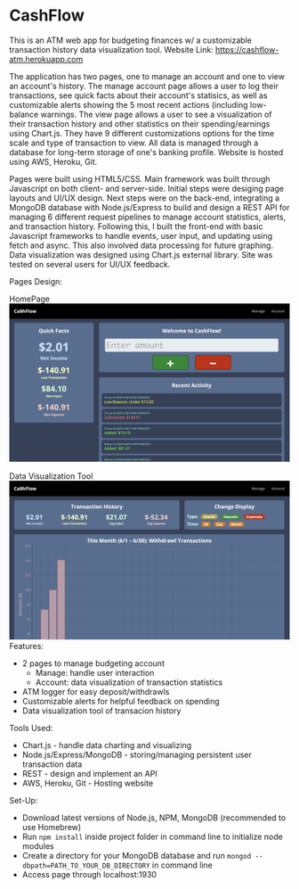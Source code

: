 # CashFlow

This is an ATM web app for budgeting finances w/ a customizable transaction history data visualization tool.
Website Link: https://cashflow-atm.herokuapp.com

The application has two pages, one to manage an account and one to view an account's history. The manage account page allows a user to log their transactions, see quick facts about their account's statisics, as well as customizable alerts showing the 5 most recent actions (including low-balance warnings. The view page allows a user to see a visualization of their transaction history and other statistics on their spending/earnings using Chart.js. They have 9 different customizations options for the time scale and type of transaction to view. All data is managed through a database for long-term storage of one's banking profile. Website is hosted using AWS, Heroku, Git.

Pages were built using HTML5/CSS. Main framework was built through Javascript on both client- and server-side. Initial steps were desiging page layouts and UI/UX design. Next steps were on the back-end, integrating a MongoDB database with Node.js/Express to build and design a REST API for managing 6 different request pipelines to manage account statistics, alerts, and transaction history. Following this, I built the front-end with basic Javascript frameworks to handle events, user input, and updating using fetch and async. This also involved data processing for future graphing. Data visualization was designed using Chart.js external library. Site was tested on several users for UI/UX feedback.

Pages Design:

  HomePage
  ![Screenshot](Homepage.jpg)
  
  Data Visualization Tool
  ![Screenshot](Graph.jpg)
Features:
- 2 pages to manage budgeting account
  - Manage: handle user interaction
  - Account: data visualization of transaction statistics
- ATM logger for easy deposit/withdrawls
- Customizable alerts for helpful feedback on spending
- Data visualization tool of transacion history

Tools Used:
- Chart.js - handle data charting and visualizing
- Node.js/Express/MongoDB - storing/managing persistent user transaction data
- REST - design and implement an API
- AWS, Heroku, Git - Hosting website

Set-Up:
- Download latest versions of Node.js, NPM, MongoDB (recommended to use Homebrew)
- Run `npm install` inside project folder in command line to initialize node modules
- Create a directory for your MongoDB database and run `mongod --dbpath=PATH_TO_YOUR_DB_DIRECTORY` in command line 
- Access page through localhost:1930

